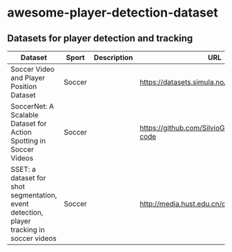 # awesome-player-detection-dataset

## Datasets for player detection and tracking

| Dataset | Sport | Description | URL |
|---------|-------|-------------|-----|
| Soccer Video and Player Position Dataset | Soccer |             | https://datasets.simula.no/alfheim/ |
| SoccerNet: A Scalable Dataset for Action Spotting in Soccer Videos | Soccer |             | https://github.com/SilvioGiancola/SoccerNet-code |
| SSET: a dataset for shot segmentation, event detection, player tracking in soccer videos | Soccer |             | http://media.hust.edu.cn/dataset.htm |

